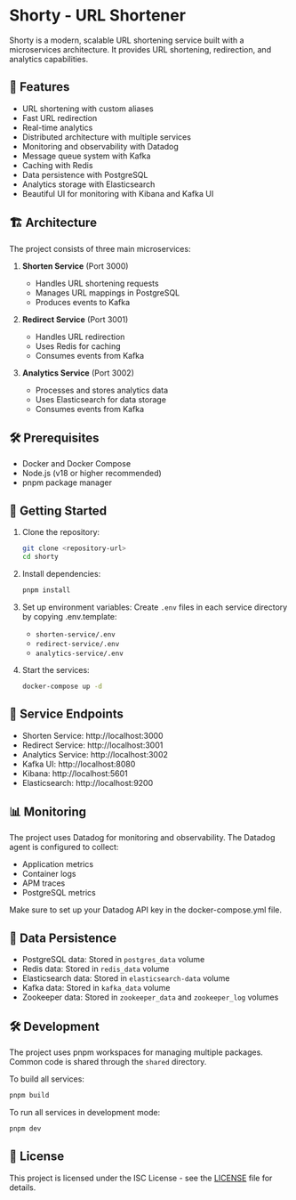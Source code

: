 # Shorty - URL Shortener

Shorty is a modern, scalable URL shortening service built with a microservices architecture. It provides URL shortening, redirection, and analytics capabilities.

## 🚀 Features

- URL shortening with custom aliases
- Fast URL redirection
- Real-time analytics
- Distributed architecture with multiple services
- Monitoring and observability with Datadog
- Message queue system with Kafka
- Caching with Redis
- Data persistence with PostgreSQL
- Analytics storage with Elasticsearch
- Beautiful UI for monitoring with Kibana and Kafka UI

## 🏗 Architecture

The project consists of three main microservices:

1. **Shorten Service** (Port 3000)

   - Handles URL shortening requests
   - Manages URL mappings in PostgreSQL
   - Produces events to Kafka

2. **Redirect Service** (Port 3001)

   - Handles URL redirection
   - Uses Redis for caching
   - Consumes events from Kafka

3. **Analytics Service** (Port 3002)
   - Processes and stores analytics data
   - Uses Elasticsearch for data storage
   - Consumes events from Kafka

## 🛠 Prerequisites

- Docker and Docker Compose
- Node.js (v18 or higher recommended)
- pnpm package manager

## 🚦 Getting Started

1. Clone the repository:

   ```bash
   git clone <repository-url>
   cd shorty
   ```

2. Install dependencies:

   ```bash
   pnpm install
   ```

3. Set up environment variables:
   Create `.env` files in each service directory by copying .env.template:

   - `shorten-service/.env`
   - `redirect-service/.env`
   - `analytics-service/.env`

4. Start the services:

   ```bash
   docker-compose up -d
   ```

## 🔌 Service Endpoints

- Shorten Service: http://localhost:3000
- Redirect Service: http://localhost:3001
- Analytics Service: http://localhost:3002
- Kafka UI: http://localhost:8080
- Kibana: http://localhost:5601
- Elasticsearch: http://localhost:9200

## 📊 Monitoring

The project uses Datadog for monitoring and observability. The Datadog agent is configured to collect:

- Application metrics
- Container logs
- APM traces
- PostgreSQL metrics

Make sure to set up your Datadog API key in the docker-compose.yml file.

## 💾 Data Persistence

- PostgreSQL data: Stored in `postgres_data` volume
- Redis data: Stored in `redis_data` volume
- Elasticsearch data: Stored in `elasticsearch-data` volume
- Kafka data: Stored in `kafka_data` volume
- Zookeeper data: Stored in `zookeeper_data` and `zookeeper_log` volumes

## 🛠 Development

The project uses pnpm workspaces for managing multiple packages. Common code is shared through the `shared` directory.

To build all services:

```bash
pnpm build
```

To run all services in development mode:

```bash
pnpm dev
```

## 📝 License

This project is licensed under the ISC License - see the [LICENSE](LICENSE) file for details.
